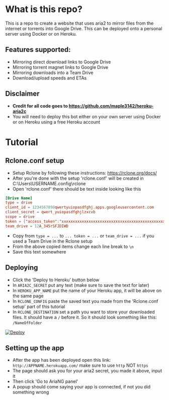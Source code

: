# What is this repo?
This is a repo to create a website that uses aria2 to mirror files from the internet or torrents into Google Drive. This can be deployed onto a personal server using Docker or on Heroku.

## Features supported:
- Mirroring direct download links to Google Drive
- Mirroring torrent magnet links to Google Drive
- Mirroring downloads into a Team Drive
- Download/upload speeds and ETAs

## Disclaimer
- **Credit for all code goes to https://github.com/maple3142/heroku-aria2c**
- You will need to deploy this bot either on your own server using Docker or on Heroku using a free Heroku account

# Tutorial
## Rclone.conf setup
- Setup Rclone by following these instructions: https://rclone.org/docs/
- After you're done with the setup 'rclone.conf' will be created in C:\Users\USERNAME\.config\rclone
- Open 'rclone.conf' there should be text inside looking like this
```conf
[Drive Name]
type = drive
client_id = 1234567890qwertyuiopasdfghj.apps.googleusercontent.com
client_secret = qwert_yuiopasdfghjlzxcvb
scope = drive
token = {"access_token":"xxxxxxxxxxxxxxxxxxxxxxxxxxxxxxxxxxxxxxxxxxxxxxxxxxxxxxxxxxxxxxxxxxxxxxxxxxxxxxxxxxxxxxxxxxxxxxxxxxx","token_type":"Bearer","refresh_token":"1//xxxxxxxxxxxxxxxxxxxxxxxxxxxxxxxxxxxxxxxxxxxxxxxxxxxxxxxxx","expiry":"2020-02-0123:01:01.12345678+01:00"}
team_drive = 12A_345rSFJDIWD
```
- Copy from `type = ...` to  `... token = ...` or `team_drive = ...` if you used a Team Drive in the Rclone setup
- From the above copied items change each line break to `\n`
- Save this text somewhere
## Deploying
- Click the 'Deploy to Heroku' button below
- In `ARIA2C_SECRET` put any text (make sure to save the text for later)
- In `HEROKU_APP_NAME` put the name of your Heroku app, it will be above on the same page
- In `RCLONE_CONFIG` paste the saved text you made from the 'Rclone.conf setup' part of this tutorial
- In `RCLONE_DESTINATION` set a path you want to store your downloaded files. It should have a `/` before it. So it should look something like this: `/NameOfFolder`

[![Deploy](https://www.herokucdn.com/deploy/button.svg)](https://heroku.com/deploy)

## Setting up the app
- After the app has been deployed open this link: `http://APPNAME.herokuapp.com/` make sure to use `http` NOT `https`
- The page should ask you for your aria2 secret, you made it above, input it
- Then click 'Go to AriaNG panel'
- A popup should come saying your app is connected, if not you did something wrong
